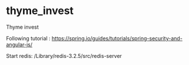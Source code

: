 # thyme_invest
Thyme invest

Following tutorial :
https://spring.io/guides/tutorials/spring-security-and-angular-js/

Start redis:
/Library/redis-3.2.5/src/redis-server
